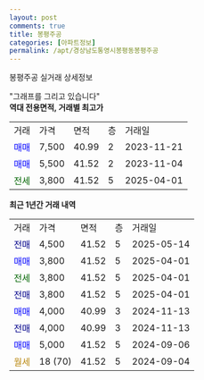 ```yaml
---
layout: post
comments: true
title: 봉평주공
categories: [아파트정보]
permalink: /apt/경상남도통영시봉평동봉평주공
---
```


봉평주공 실거래 상세정보

<script type="text/javascript">
  google.charts.load('current', {'packages':['line', 'corechart']});
  google.charts.setOnLoadCallback(drawChart);

  function drawChart() {
    var data = new google.visualization.DataTable();
    data.addColumn('date', '거래일');
    data.addColumn('number', "매매");
    data.addColumn('number', "전세");
    data.addColumn('number', "전매");

    data.addRows([[new Date(Date.parse("2025-05-14")), null, null, 4500], [new Date(Date.parse("2025-04-01")), 3800, null, null], [new Date(Date.parse("2025-04-01")), null, 3800, null], [new Date(Date.parse("2025-04-01")), null, null, 3800], [new Date(Date.parse("2024-11-13")), 4000, null, null], [new Date(Date.parse("2024-11-13")), null, null, 4000], [new Date(Date.parse("2024-09-06")), 5000, null, null], [new Date(Date.parse("2024-09-04")), null, null, null]]);

    var options = {
      hAxis: {
        format: 'yyyy/MM/dd'
      },    
      lineWidth: 0,
      pointsVisible: true,    
      title: '최근 1년간 유형별 실거래가 분포',
      legend: { position: 'bottom' }
    };

    var formatter = new google.visualization.NumberFormat({pattern:'###,###'} );
    formatter.format(data, 1);
    formatter.format(data, 2);
    
    setTimeout(function() {
        var chart = new google.visualization.LineChart(document.getElementById('columnchart_material'));
        chart.draw(data, (options));
        document.getElementById('loading').style.display = 'none';
    }, 200);
  }
</script>


<div id="loading" style="z-index:20; display: block; margin-left: 0px">"그래프를 그리고 있습니다"</div>
<div id="columnchart_material" style="width: 95%; margin-left: 0px; display: block"></div>
<!-- contents start -->
<b>역대 전용면적, 거래별 최고가</b>
<table class="sortable">
    <tr>
      <td>거래</td>
      <td>가격</td>
      <td>면적</td>
      <td>층</td>
      <td>거래일</td>
    </tr>
        <tr>
          <td><a style="color: blue">매매</a></td>
          <td>7,500</td>
          <td>40.99</td>
          <td>2</td>
          <td>2023-11-21</td>
        </tr>            <tr>
          <td><a style="color: blue">매매</a></td>
          <td>5,500</td>
          <td>41.52</td>
          <td>2</td>
          <td>2023-11-04</td>
        </tr>        
        <tr>
              <td><a style="color: darkgreen">전세</a></td>
              <td>3,800</td>
              <td>41.52</td>
              <td>5</td>
              <td>2025-04-01</td>
            </tr>        
    
</table>

<b>최근 1년간 거래 내역</b>

<table class="sortable">
    <tr>
      <td>거래</td>
      <td>가격</td>
      <td>면적</td>
      <td>층</td>
      <td>거래일</td>
    </tr>
    <tr>
      <td><a style="color: darkblue">전매</a></td>
      <td>4,500</td>
      <td>41.52</td>
      <td>5</td>
      <td>2025-05-14</td>
    </tr>          <tr>
      <td><a style="color: blue">매매</a></td>
      <td>3,800</td>
      <td>41.52</td>
      <td>5</td>
      <td>2025-04-01</td>
    </tr>          <tr>
      <td><a style="color: darkgreen">전세</a></td>
      <td>3,800</td>
      <td>41.52</td>
      <td>5</td>
      <td>2025-04-01</td>
    </tr>          <tr>
      <td><a style="color: darkblue">전매</a></td>
      <td>3,800</td>
      <td>41.52</td>
      <td>5</td>
      <td>2025-04-01</td>
    </tr>          <tr>
      <td><a style="color: blue">매매</a></td>
      <td>4,000</td>
      <td>40.99</td>
      <td>3</td>
      <td>2024-11-13</td>
    </tr>          <tr>
      <td><a style="color: darkblue">전매</a></td>
      <td>4,000</td>
      <td>40.99</td>
      <td>3</td>
      <td>2024-11-13</td>
    </tr>          <tr>
      <td><a style="color: blue">매매</a></td>
      <td>5,000</td>
      <td>41.52</td>
      <td>5</td>
      <td>2024-09-06</td>
    </tr>          <tr>
      <td><a style="color: darkgoldenrod">월세</a></td>
      <td>18 (70)</td>
      <td>41.52</td>
      <td>5</td>
      <td>2024-09-04</td>
    </tr>      </table>
<!-- contents end -->    


